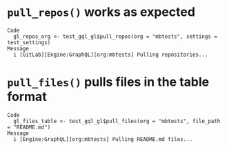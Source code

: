 # `pull_repos()` works as expected

    Code
      gl_repos_org <- test_gql_gl$pull_repos(org = "mbtests", settings = test_settings)
    Message
      i [GitLab][Engine:GraphQL][org:mbtests] Pulling repositories...

# `pull_files()` pulls files in the table format

    Code
      gl_files_table <- test_gql_gl$pull_files(org = "mbtests", file_path = "README.md")
    Message
      i [Engine:GraphQL][org:mbtests] Pulling README.md files...

